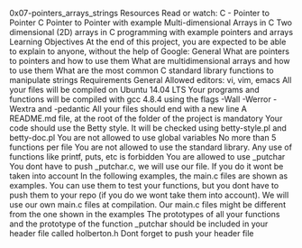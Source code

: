 0x07-pointers_arrays_strings
Resources
Read or watch:
C - Pointer to Pointer
C  Pointer to Pointer with example
Multi-dimensional Arrays in C
Two dimensional (2D) arrays in C programming with example
pointers and arrays
Learning Objectives
At the end of this project, you are expected to be able to explain to anyone, without the help of Google:
General
What are pointers to pointers and how to use them
What are multidimensional arrays and how to use them
What are the most common C standard library functions to manipulate strings
Requirements
General
Allowed editors: vi, vim, emacs
All your files will be compiled on Ubuntu 14.04 LTS
Your programs and functions will be compiled with gcc 4.8.4 using the flags -Wall -Werror -Wextra and -pedantic
All your files should end with a new line
A README.md file, at the root of the folder of the project is mandatory
Your code should use the Betty style. It will be checked using betty-style.pl and betty-doc.pl
You are not allowed to use global variables
No more than 5 functions per file
You are not allowed to use the standard library. Any use of functions like printf, puts, etc is forbidden
You are allowed to use _putchar
You dont have to push _putchar.c, we will use our file. If you do it wont be taken into account
In the following examples, the main.c files are shown as examples. You can use them to test your functions, but you dont have to push them to your repo (if you do we wont take them into account). We will use our own main.c files at compilation. Our main.c files might be different from the one shown in the examples
The prototypes of all your functions and the prototype of the function _putchar should be included in your header file called holberton.h
Dont forget to push your header file
